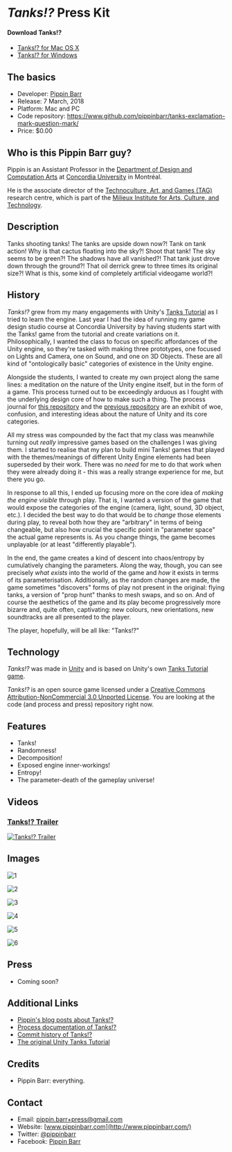# _Tanks!?_ Press Kit

#### Download Tanks!?
* [Tanks!? for Mac OS X]()
* [Tanks!? for Windows]()

## The basics

* Developer: [Pippin Barr](http://www.pippinbarr.com/)
* Release: 7 March, 2018
* Platform: Mac and PC
* Code repository: https://www.github.com/pippinbarr/tanks-exclamation-mark-question-mark/
* Price: $0.00

## Who is this Pippin Barr guy?

Pippin is an Assistant Professor in the [Department of Design and Computation Arts](http://www.concordia.ca/finearts/design.html) at [Concordia University](http://www.concordia.ca/) in Montréal.

He is the associate director of the [Technoculture, Art, and Games (TAG)](http://tag.hexagram.ca/) research centre, which is part of the [Milieux Institute for Arts, Culture, and Technology](http://milieux.concordia.ca/).


## Description

Tanks shooting tanks! The tanks are upside down now?! Tank on tank action! Why is that cactus floating into the sky?! Shoot that tank! The sky seems to be green?! The shadows have all vanished?! That tank just drove down through the ground?! That oil derrick grew to three times its original size?! What is this, some kind of completely artificial videogame world?!


## History

_Tanks!?_ grew from my many engagements with Unity's [Tanks Tutorial](https://unity3d.com/learn/tutorials/s/tanks-tutorial) as I tried to learn the engine. Last year I had the idea of running my game design studio course at Concordia University by having students start with the Tanks! game from the tutorial and create variations on it. Philosophically, I wanted the class to focus on specific affordances of the Unity engine, so they're tasked with making three prototypes, one focused on Lights and Camera, one on Sound, and one on 3D Objects. These are all kind of "ontologically basic" categories of existence in the Unity engine.

Alongside the students, I wanted to create my own project along the same lines: a meditation on the nature of the Unity engine itself, but in the form of a game. This process turned out to be exceedingly arduous as I fought with the underlying design core of how to make such a thing. The process journal for [this repository](https://github.com/pippinbarr/tanks-exclamation-mark-question-mark/wiki/Process-Journal) and the [previous repository](https://github.com/pippinbarr/tankses/wiki/PROCESS) are an exhibit of woe, confusion, and interesting ideas about the nature of Unity and its core categories.

All my stress was compounded by the fact that my class was meanwhile turning out _really_ impressive games based on the challenges I was giving them. I started to realise that my plan to build mini Tanks! games that played with the themes/meanings of different Unity Engine elements had been superseded by their work. There was no _need_ for me to do that work when they were already doing it - this was a really strange experience for me, but there you go.

In response to all this, I ended up focusing more on the core idea of _making the engine visible_ through play. That is, I wanted a version of the game that would expose the categories of the engine (camera, light, sound, 3D object, etc.). I decided the best way to do that would be to _change_ those elements during play, to reveal both how they are "arbitrary" in terms of being changeable, but also how crucial the specific point in "parameter space" the actual game represents is. As you change things, the game becomes unplayable (or at least "differently playable").

In the end, the game creates a kind of descent into chaos/entropy by cumulatively changing the parameters. Along the way, though, you can see precisely _what exists_ into the world of the game and _how_ it exists in terms of its parameterisation. Additionally, as the random changes are made, the game sometimes "discovers" forms of play not present in the original: flying tanks, a version of "prop hunt" thanks to mesh swaps, and so on. And of course the aesthetics of the game and its play become progressively more bizarre and, quite often, captivating: new colours, new orientations, new soundtracks are all presented to the player.

The player, hopefully, will be all like: "Tanks!?"


## Technology

*Tanks!?* was made in [Unity](http://unity3d.com) and is based on Unity's own [Tanks Tutorial game](https://unity3d.com/learn/tutorials/s/tanks-tutorial).

_Tanks!?_ is an open source game licensed under a [Creative Commons Attribution-NonCommercial 3.0 Unported License](http://creativecommons.org/licenses/by-nc/3.0/). You are looking at the code (and process and press) repository right now.


## Features

- Tanks!
- Randomness!
- Decomposition!
- Exposed engine inner-workings!
- Entropy!
- The parameter-death of the gameplay universe!


## Videos

### [Tanks!? Trailer](https://youtu.be/DvTVIp3JwJQ)

[![Tanks!? Trailer](https://img.youtube.com/vi/DvTVIp3JwJQ/0.jpg)](https://youtu.be/DvTVIp3JwJQ)

## Images

![1](images/tanks-exclamation-mark-question-mark-1.png)

![2](images/tanks-exclamation-mark-question-mark-2.png)

![3](images/tanks-exclamation-mark-question-mark-3.png)

![4](images/tanks-exclamation-mark-question-mark-4.png)

![5](images/tanks-exclamation-mark-question-mark-5.png)

![6](images/tanks-exclamation-mark-question-mark-6.png)


## Press

- Coming soon?


## Additional Links

- [Pippin's blog posts about Tanks!?](http://www.pippinbarr.com/search.html?q=tankses)
- [Process documentation of Tanks!?](https://github.com/pippinbarr/tanks-exclamation-mark-question-mark/wiki)
- [Commit history of Tanks!?](https://github.com/pippinbarr/tanks-exclamation-mark-question-mark/commits/master)
- [The original Unity Tanks Tutorial](https://unity3d.com/learn/tutorials/s/tanks-tutorial)


## Credits

* Pippin Barr: everything.

## Contact

* Email: [pippin.barr+press@gmail.com](mailto:pippin.barr+press@gmail.com)
* Website: [www.pippinbarr.com](http://www.pippinbarr.com/)
* Twitter: [@pippinbarr](https://www.twitter.com/pippinbarr)
* Facebook: [Pippin Barr](http://www.facebook.com/pippin.barr)
